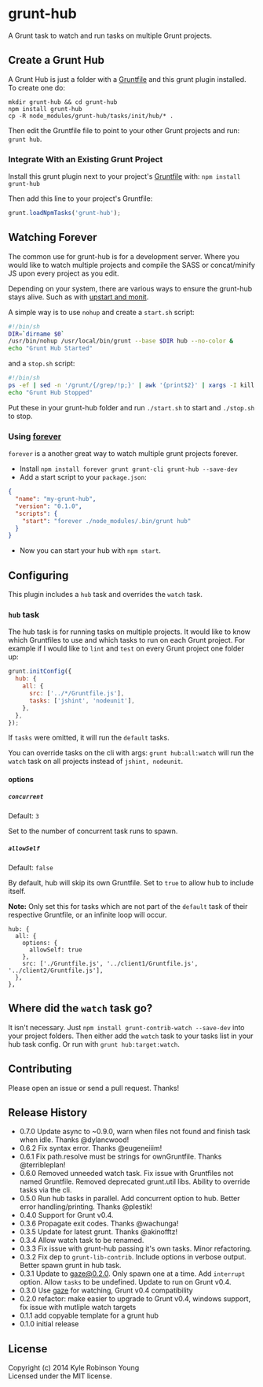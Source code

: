 # grunt-hub

A Grunt task to watch and run tasks on multiple Grunt projects.

## Create a Grunt Hub

A Grunt Hub is just a folder with a [Gruntfile][getting_started] and this
grunt plugin installed. To create one do:

```
mkdir grunt-hub && cd grunt-hub
npm install grunt-hub
cp -R node_modules/grunt-hub/tasks/init/hub/* .
```

Then edit the Gruntfile file to point to your other Grunt projects and run:
`grunt hub`.

### Integrate With an Existing Grunt Project

Install this grunt plugin next to your project's
[Gruntfile][getting_started] with: `npm install grunt-hub`

Then add this line to your project's Gruntfile:

```javascript
grunt.loadNpmTasks('grunt-hub');
```

## Watching Forever

The common use for grunt-hub is for a development server. Where you would
like to watch multiple projects and compile the SASS or concat/minify JS upon
every project as you edit.

Depending on your system, there are various ways to ensure the grunt-hub stays
alive. Such as with
[upstart and monit](http://howtonode.org/deploying-node-upstart-monit).

A simple way is to use `nohup` and create a `start.sh` script:

```sh
#!/bin/sh
DIR=`dirname $0`
/usr/bin/nohup /usr/local/bin/grunt --base $DIR hub --no-color &
echo "Grunt Hub Started"
```

and a `stop.sh` script:

```sh
#!/bin/sh
ps -ef | sed -n '/grunt/{/grep/!p;}' | awk '{print$2}' | xargs -I kill {}
echo "Grunt Hub Stopped"
```

Put these in your grunt-hub folder and run `./start.sh` to start and
`./stop.sh` to stop.

### Using [forever](https://npmjs.org/package/forever)

`forever` is a another great way to watch multiple grunt projects forever.

* Install `npm install forever grunt grunt-cli grunt-hub --save-dev`
* Add a start script to your `package.json`:

```json
{
  "name": "my-grunt-hub",
  "version": "0.1.0",
  "scripts": {
    "start": "forever ./node_modules/.bin/grunt hub"
  }
}
```

* Now you can start your hub with `npm start`.

## Configuring

This plugin includes a `hub` task and overrides the `watch` task.

### `hub` task

The hub task is for running tasks on multiple projects. It would like to know
which Gruntfiles to use and which tasks to run on each Grunt project. For example
if I would like to `lint` and `test` on every Grunt project one folder up:

```javascript
grunt.initConfig({
  hub: {
    all: {
      src: ['../*/Gruntfile.js'],
      tasks: ['jshint', 'nodeunit'],
    },
  },
});
```

If `tasks` were omitted, it will run the `default` tasks.

You can override tasks on the cli with args: `grunt hub:all:watch` will run the `watch` task on all projects instead of `jshint, nodeunit`.

#### options

##### `concurrent`
Default: `3`

Set to the number of concurrent task runs to spawn.

##### `allowSelf`
Default: `false`

By default, hub will skip its own Gruntfile. Set to `true` to allow hub to
include itself.

**Note:** Only set this for tasks which are not part of the `default`
task of their respective Gruntfile, or an infinite loop will occur.

```
hub: {
  all: {
    options: {
      allowSelf: true
    },
    src: ['./Gruntfile.js', '../client1/Gruntfile.js', '../client2/Gruntfile.js'],
  },
},
```

## Where did the `watch` task go?

It isn't necessary. Just `npm install grunt-contrib-watch --save-dev` into your project folders. Then either add the `watch` task to your tasks list in your hub task config. Or run with `grunt hub:target:watch`.

## Contributing

Please open an issue or send a pull request. Thanks!

## Release History

* 0.7.0 Update async to ~0.9.0, warn when files not found and finish task when idle. Thanks @dylancwood!
* 0.6.2 Fix syntax error. Thanks @eugeneiiim!
* 0.6.1 Fix path.resolve must be strings for ownGruntfile. Thanks @terribleplan!
* 0.6.0 Removed unneeded watch task. Fix issue with Gruntfiles not named Gruntfile. Removed deprecated grunt.util libs. Ability to override tasks via the cli.
* 0.5.0 Run hub tasks in parallel. Add concurrent option to hub. Better error handling/printing. Thanks @plestik!
* 0.4.0 Support for Grunt v0.4.
* 0.3.6 Propagate exit codes. Thanks @wachunga!
* 0.3.5 Update for latest grunt. Thanks @akinofftz!
* 0.3.4 Allow watch task to be renamed.
* 0.3.3 Fix issue with grunt-hub passing it's own tasks. Minor refactoring.
* 0.3.2 Fix dep to `grunt-lib-contrib`. Include options in verbose output. Better spawn grunt in hub task.
* 0.3.1 Update to gaze@0.2.0. Only spawn one at a time. Add `interrupt` option. Allow `tasks` to be undefined. Update to run on Grunt v0.4.
* 0.3.0 Use [gaze](https://github.com/shama/gaze) for watching, Grunt v0.4 compatibility
* 0.2.0 refactor: make easier to upgrade to Grunt v0.4, windows support, fix issue with mutliple watch targets
* 0.1.1 add copyable template for a grunt hub
* 0.1.0 initial release

## License

Copyright (c) 2014 Kyle Robinson Young  
Licensed under the MIT license.


[grunt]: https://github.com/gruntjs/grunt
[getting_started]: http://gruntjs.com/getting-started
